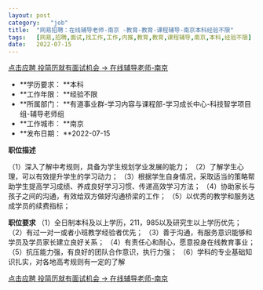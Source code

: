 ```yaml
---
layout:	post
category:	"job"
title:	"网易招聘：在线辅导老师-南京 -教育-教育-课程辅导-南京本科经验不限"
tags:	[网易,招聘,面试,找工作,工作,内推,教育,教育,课程辅导,南京,本科,经验不限]
date:	2022-07-15
---
```


[点击应聘 投简历就有面试机会 -> 在线辅导老师-南京 ](http://mobile.bole.netease.com/bole/boleDetail?id=41414&employeeId=346f03c3cda5f04c&key=all)



- **学历要求： **本科
- **工作年限： **经验不限
- **所属部门： **有道事业群-学习内容与课程部-学习成长中心-科技智学项目组-辅导老师组
- **工作城市： **南京
- **发布日期： **2022-07-15



**职位描述**

（1）深入了解中考规则，具备为学生规划学业发展的能力；
（2）了解学生心理，可以有效提升学生的学习动力；
（3）根据学生自身情况，采取适当的策略帮助学生提高学习成绩、养成良好学习习惯、传递高效学习方法；
（4）协助家长与孩子之间的沟通，有效给双方做好沟通桥梁的工作；
（5）以优秀的教学和服务达成学员的续费指标；



**职位要求**
（1）全日制本科及以上学历，211，985以及研究生以上学历优先；
（2）有过一对一或者小班教学经验者优先；
（3）善于沟通，有服务意识能够和学员及学员家长建立良好关系；
（4）有责任心和耐心，愿意投身在线教育事业；
（5）抗压能力强，有良好的团队合作意识，执行力强；
（6）学科的专业基础知识扎实，对各地高考规则有一定的了解



[点击应聘 投简历就有面试机会 -> 在线辅导老师-南京 ](http://mobile.bole.netease.com/bole/boleDetail?id=41414&employeeId=346f03c3cda5f04c&key=all)